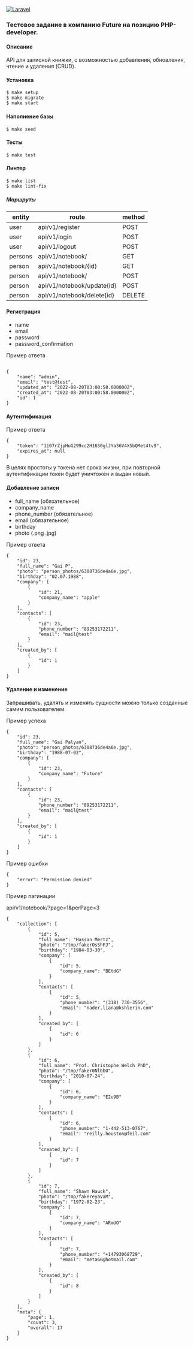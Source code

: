 [![Laravel](https://github.com/GaiPalyan/Future_test/actions/workflows/laravel.yml/badge.svg)](https://github.com/GaiPalyan/Future_test/actions/workflows/laravel.yml)

### Тестовое задание в компанию Future на позицию PHP-developer.

#### Описание
API для записной книжки, с возможностью добавления, обновления, чтение и удаления (CRUD).

#### Установка

~~~
$ make setup
$ make migrate
$ make start
~~~

#### Наполнение базы
~~~
$ make seed
~~~

#### Тесты
~~~
$ make test
~~~

#### Линтер
~~~
$ make list
$ make lint-fix
~~~

##### Маршруты

| entity  | route                      | method |
|---------|----------------------------|--------|
| user    | api/v1/register            | POST   |
| user    | api/v1/login               | POST   |
| user    | api/v1/logout              | POST   |   
| persons | api/v1/notebook/           | GET    |   
| person  | api/v1/notebook/{id}       | GET    |   
| person  | api/v1/notebook/           | POST   |   
| person  | api/v1/notebook/update{id} | POST   |   
| person  | api/v1/notebook/delete{id} | DELETE |


#### Регистрация

- name
- email
- password
- password_confirmation

Пример ответа
~~~

{
    "name": "admin",
    "email": "test@test",
    "updated_at": "2022-08-20T03:00:58.000000Z",
    "created_at": "2022-08-20T03:00:58.000000Z",
    "id": 1
}
~~~
#### Аутентификация
Пример ответа
~~~
{
    "token": "1|07rZjpHuG299cc2H16S0glJYa36V4X5bQMet4tv9",
    "expires_at": null
}
~~~
В целях простоты у токена нет срока жизни, при повторной аутентификации токен будет уничтожен и выдан новый.

#### Добавление записи

- full_name (обязательное)
- company_name
- phone_number (обязательное)
- email (обязательное)
- birthday
- photo (.png .jpg)

Пример ответа
~~~
{
    "id": 23,
    "full_name": "Gai P",
    "photo": "person_photos/6308736de4a6e.jpg",
    "birthday": "02.07.1988",
    "company": [
        {
            "id": 21,
            "company_name": "apple"
        }
    ],
    "contacts": [
        {
            "id": 23,
            "phone_number": "89253172211",
            "email": "mail@test"
        }
    ],
    "created_by": [
        {
            "id": 1
        }
    ]
}
~~~

#### Удаление и изменение

Запрашивать, удалять и изменять сущности можно только созданные самим пользователем.

Пример успеха

~~~
{
    "id": 23,
    "full_name": "Gai Palyan",
    "photo": "person_photos/6308736de4a6e.jpg",
    "birthday": "1988-07-02",
    "company": [
        {
            "id": 23,
            "company_name": "Future"
        }
    ],
    "contacts": [
        {
            "id": 23,
            "phone_number": "89253172211",
            "email": "mail@test"
        }
    ],
    "created_by": [
        {
            "id": 1
        }
    ]
}
~~~
Пример ошибки
~~~
{
    "error": "Permission denied"
}
~~~


Пример пагинации

api/v1/notebook/?page=1&perPage=3

~~~
{
    "collection": [
        {
            "id": 5,
            "full_name": "Hassan Mertz",
            "photo": "/tmp/fakerOsShFJ",
            "birthday": "1984-03-30",
            "company": [
                {
                    "id": 5,
                    "company_name": "BEtdG"
                }
            ],
            "contacts": [
                {
                    "id": 5,
                    "phone_number": "(318) 730-3556",
                    "email": "nader.liana@kshlerin.com"
                }
            ],
            "created_by": [
                {
                    "id": 6
                }
            ]
        },
        {
            "id": 6,
            "full_name": "Prof. Christophe Welch PhD",
            "photo": "/tmp/faker0NlbbO",
            "birthday": "2010-07-24",
            "company": [
                {
                    "id": 6,
                    "company_name": "E2u9B"
                }
            ],
            "contacts": [
                {
                    "id": 6,
                    "phone_number": "1-442-513-0767",
                    "email": "reilly.houston@feil.com"
                }
            ],
            "created_by": [
                {
                    "id": 7
                }
            ]
        },
        {
            "id": 7,
            "full_name": "Shawn Hauck",
            "photo": "/tmp/fakereyaVaM",
            "birthday": "1972-02-23",
            "company": [
                {
                    "id": 7,
                    "company_name": "ARmUO"
                }
            ],
            "contacts": [
                {
                    "id": 7,
                    "phone_number": "+14793068729",
                    "email": "meta66@hotmail.com"
                }
            ],
            "created_by": [
                {
                    "id": 8
                }
            ]
        }
    ],
    "meta": {
        "page": 1,
        "count": 3,
        "overall": 17
    }
}
~~~
